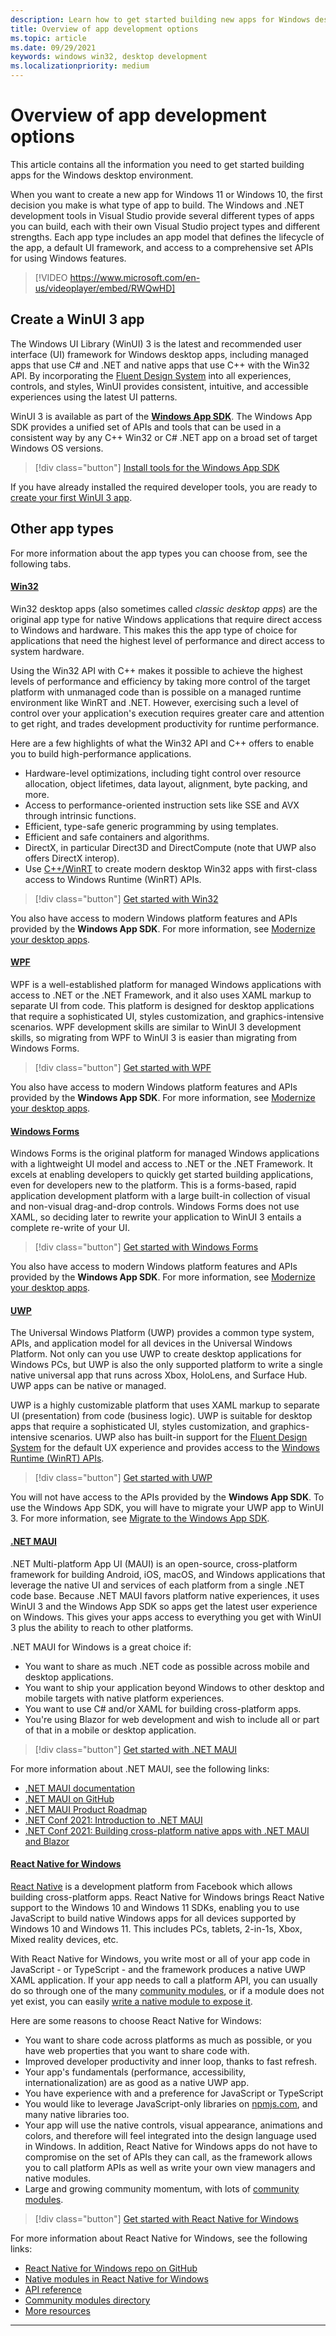```yaml
---
description: Learn how to get started building new apps for Windows desktop and modernizing existing apps.
title: Overview of app development options
ms.topic: article
ms.date: 09/29/2021
keywords: windows win32, desktop development
ms.localizationpriority: medium
---
```


# Overview of app development options

This article contains all the information you need to get started building apps for the Windows desktop environment.

When you want to create a new app for Windows 11 or Windows 10, the first decision you make is what type of app to build. The Windows and .NET development tools in Visual Studio provide several different types of apps you can build, each with their own Visual Studio project types and different strengths. Each app type includes an app model that defines the lifecycle of the app, a default UI framework, and access to a comprehensive set APIs for using Windows features.

> [!VIDEO https://www.microsoft.com/en-us/videoplayer/embed/RWQwHD]


## Create a WinUI 3 app

The Windows UI Library (WinUI) 3 is the latest and recommended user interface (UI) framework for Windows desktop apps, including managed apps that use C# and .NET and native apps that use C++ with the Win32 API. By incorporating the [Fluent Design System](https://www.microsoft.com/design/fluent/#/) into all experiences, controls, and styles, WinUI provides consistent, intuitive, and accessible experiences using the latest UI patterns.


WinUI 3 is available as part of the **[Windows App SDK](../windows-app-sdk/index.md)**. The Windows App SDK provides a unified set of APIs and tools that can be used in a consistent way by any C++ Win32 or C# .NET app on a broad set of target Windows OS versions.

> [!div class="button"]
> [Install tools for the Windows App SDK](../windows-app-sdk/set-up-your-development-environment.md)

If you have already installed the required developer tools, you are ready to [create your first WinUI 3 app](../winui/winui3/create-your-first-winui3-app.md).


## Other app types

For more information about the app types you can choose from, see the following tabs. 

#### [Win32](#tab/cpp-win32)

Win32 desktop apps (also sometimes called *classic desktop apps*) are the original app type for native Windows applications that require direct access to Windows and hardware. This makes this the app type of choice for applications that need the highest level of performance and direct access to system hardware.

Using the Win32 API with C++ makes it possible to achieve the highest levels of performance and efficiency by taking more control of the target platform with unmanaged code than is possible on a managed runtime environment like WinRT and .NET. However, exercising such a level of control over your application's execution requires greater care and attention to get right, and trades development productivity for runtime performance.

Here are a few highlights of what the Win32 API and C++ offers to enable you to build high-performance applications.

- Hardware-level optimizations, including tight control over resource allocation, object lifetimes, data layout, alignment, byte packing, and more.
- Access to performance-oriented instruction sets like SSE and AVX through intrinsic functions.
- Efficient, type-safe generic programming by using templates.
- Efficient and safe containers and algorithms.
- DirectX, in particular Direct3D and DirectCompute (note that UWP also offers DirectX interop).
- Use [C++/WinRT](/windows/uwp/cpp-and-winrt-apis/) to create modern desktop Win32 apps with first-class access to Windows Runtime (WinRT) APIs.

> [!div class="button"]
> [Get started with Win32](/windows/win32/desktop-programming/)

You also have access to modern Windows platform features and APIs provided by the **Windows App SDK**. For more information, see [Modernize your desktop apps](../desktop/modernize/index.md).

#### [WPF](#tab/wpf)

WPF is a well-established platform for managed Windows applications with access to .NET or the .NET Framework, and it also uses XAML markup to separate UI from code. This platform is designed for desktop applications that require a sophisticated UI, styles customization, and graphics-intensive scenarios. WPF development skills are similar to WinUI 3 development skills, so migrating from WPF to WinUI 3 is easier than migrating from Windows Forms.

> [!div class="button"]
> [Get started with WPF](/dotnet/framework/wpf/getting-started/)

You also have access to modern Windows platform features and APIs provided by the **Windows App SDK**. For more information, see [Modernize your desktop apps](../desktop/modernize/index.md).

#### [Windows Forms](#tab/windows-forms)

Windows Forms is the original platform for managed Windows applications with a lightweight UI model and access to .NET or the .NET Framework. It excels at enabling developers to quickly get started building applications, even for developers new to the platform. This is a forms-based, rapid application development platform with a large built-in collection of visual and non-visual drag-and-drop controls. Windows Forms does not use XAML, so deciding later to rewrite your application to WinUI 3 entails a complete re-write of your UI.

> [!div class="button"]
> [Get started with Windows Forms](/dotnet/framework/winforms/getting-started-with-windows-forms)

You also have access to modern Windows platform features and APIs provided by the **Windows App SDK**. For more information, see [Modernize your desktop apps](../desktop/modernize/index.md).

#### [UWP](#tab/uwp)

The Universal Windows Platform (UWP) provides a common type system, APIs, and application model for all devices in the Universal Windows Platform. Not only can you use UWP to create desktop applications for Windows PCs, but UWP is also the only supported platform to write a single native universal app that runs across Xbox, HoloLens, and Surface Hub. UWP apps can be native or managed.

UWP is a highly customizable platform that uses XAML markup to separate UI (presentation) from code (business logic). UWP is suitable for desktop apps that require a sophisticated UI, styles customization, and graphics-intensive scenarios. UWP also has built-in support for the [Fluent Design System](/windows/uwp/design/fluent-design-system/) for the default UX experience and provides access to the [Windows Runtime (WinRT) APIs](/windows/uwp/get-started/universal-application-platform-guide#how-the-universal-windows-platform-relates-to-windows-runtime-apis).

> [!div class="button"]
> [Get started with UWP](/windows/uwp/get-started/)

You will not have access to the APIs provided by the **Windows App SDK**. To use the Windows App SDK, you will have to migrate your UWP app to WinUI 3. For more information, see [Migrate to the Windows App SDK](../windows-app-sdk/migrate-to-windows-app-sdk/overall-migration-strategy.md).

#### [.NET MAUI](#tab/net-maui)

.NET Multi-platform App UI (MAUI) is an open-source, cross-platform framework for building Android, iOS, macOS, and Windows applications that leverage the native UI and services of each platform from a single .NET code base. Because .NET MAUI favors platform native experiences, it uses WinUI 3 and the Windows App SDK so apps get the latest user experience on Windows. This gives your apps access to everything you get with WinUI 3 plus the ability to reach to other platforms.

.NET MAUI for Windows is a great choice if:
- You want to share as much .NET code as possible across mobile and desktop applications.
- You want to ship your application beyond Windows to other desktop and mobile targets with native platform experiences.
- You want to use C# and/or XAML for building cross-platform apps.
- You're using Blazor for web development and wish to include all or part of that in a mobile or desktop application.

> [!div class="button"]
> [Get started with .NET MAUI](/dotnet/maui/get-started/installation)

For more information about .NET MAUI, see the following links:
- [.NET MAUI documentation](/dotnet/maui/)
- [.NET MAUI on GitHub](https://github.com/dotnet/maui)
- [.NET MAUI Product Roadmap](https://github.com/dotnet/maui/wiki/Roadmap)
- [.NET Conf 2021: Introduction to .NET MAUI](https://www.youtube.com/watch?v=HMYpAw2sl58)
- [.NET Conf 2021: Building cross-platform native apps with .NET MAUI and Blazor](https://www.youtube.com/watch?v=Dr8L7zXxwLI)

#### [React Native for Windows](#tab/rnw)

[React Native](https://reactnative.dev) is a development platform from Facebook which allows building cross-platform apps.
React Native for Windows brings React Native support to the Windows 10 and Windows 11 SDKs, enabling you to use JavaScript to build native Windows apps for all devices supported by Windows 10 and Windows 11. This includes PCs, tablets, 2-in-1s, Xbox, Mixed reality devices, etc.

With React Native for Windows, you write most or all of your app code in JavaScript - or TypeScript - and the framework produces a native UWP XAML application. If your app needs to call a platform API, you can usually do so through one of the many [community modules](https://reactnative.directory), or if a module does not yet exist, you can easily [write a native module to expose it](https://aka.ms/RNW-NativeModules).

Here are some reasons to choose React Native for Windows:

- You want to share code across platforms as much as possible, or you have web properties that you want to share code with.
- Improved developer productivity and inner loop, thanks to fast refresh.
- Your app's fundamentals (performance, accessibility, internationalization) are as good as a native UWP app.
- You have experience with and a preference for JavaScript or TypeScript
- You would like to leverage JavaScript-only libraries on [npmjs.com](https://www.npmjs.com/), and many native libraries too.
- Your app will use the native controls, visual appearance, animations and colors, and therefore will feel integrated into the design language used in Windows. In addition, React Native for Windows apps do not have to compromise on the set of APIs they can call, as the framework allows you to call platform APIs as well as write your own view managers and native modules.
- Large and growing community momentum, with lots of [community modules](https://reactnative.directory).

> [!div class="button"]
> [Get started with React Native for Windows](https://aka.ms/ReactNativeGuideWindows)

For more information about React Native for Windows, see the following links:

- [React Native for Windows repo on GitHub](https://github.com/microsoft/react-native-windows)
- [Native modules in React Native for Windows](https://aka.ms/RNW-NativeModules)
- [API reference](https://microsoft.github.io/react-native-windows/docs/Native-API-Reference)
- [Community modules directory](https://reactnative.directory)
- [More resources](https://microsoft.github.io/react-native-windows/resources)

---
